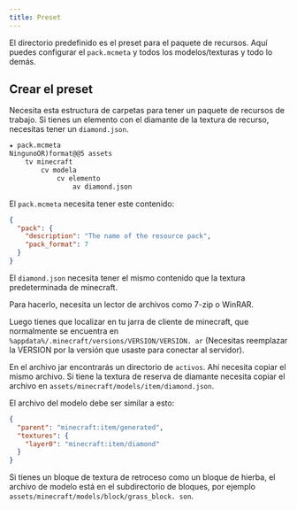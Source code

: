 ```yaml
---
title: Preset
---
```


El directorio predefinido es el preset para el paquete de recursos. Aquí puedes configurar el `pack.mcmeta` y todos los modelos/texturas y todo lo demás.

## Crear el preset

Necesita esta estructura de carpetas para tener un paquete de recursos de trabajo. Si tienes un elemento con el diamante de la textura de recurso, necesitas tener un `diamond.json`.

```markdown
★ pack.mcmeta
NingunoOR)format@@5 assets
    tv minecraft 
        cv modela
            cv elemento
                av diamond.json
```

El `pack.mcmeta` necesita tener este contenido:

```json title="pack.mcmeta"
{
  "pack": {
    "description": "The name of the resource pack",
    "pack_format": 7
  }
}
```

El `diamond.json` necesita tener el mismo contenido que la textura predeterminada de minecraft.

Para hacerlo, necesita un lector de archivos como 7-zip o WinRAR.

Luego tienes que localizar en tu jarra de cliente de minecraft, que normalmente se encuentra en `%appdata%/.minecraft/versions/VERSION/VERSION. ar` (Necesitas reemplazar la VERSION por la versión que usaste para conectar al servidor).

En el archivo jar encontrarás un directorio de `activos`. Ahí necesita copiar el mismo archivo. Si tiene la textura de reserva de diamante necesita copiar el archivo en `assets/minecraft/models/item/diamond.json`.

El archivo del modelo debe ser similar a esto:
```json title="assets/minecraft/models/item/diamond.json"
{
  "parent": "minecraft:item/generated",
  "textures": {
    "layer0": "minecraft:item/diamond"
  }
}
```

Si tienes un bloque de textura de retroceso como un bloque de hierba, el archivo de modelo está en el subdirectorio de bloques, por ejemplo `assets/minecraft/models/block/grass_block. son`.
